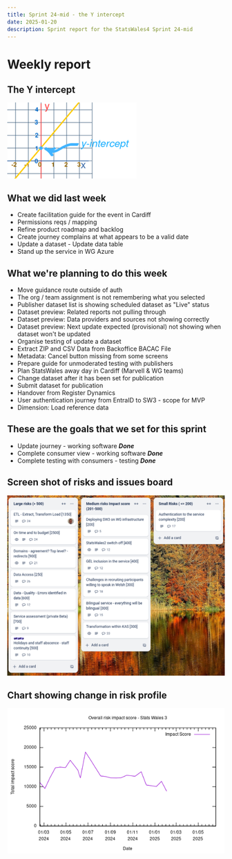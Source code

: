 ```yaml
---
title: Sprint 24-mid - the Y intercept
date: 2025-01-20
description: Sprint report for the StatsWales4 Sprint 24-mid 
---
```


Weekly report
=============

The Y intercept 
------------------------------

![The Y intercept](y-intercept.png)

What we did last week
------------------------

- Create facilitation guide for the event in Cardiff
- Permissions reqs / mapping
- Refine product roadmap and backlog
- Create journey complains at what appears to be a valid date
- Update a dataset - Update data table
- Stand up the service in WG Azure

What we're planning to do this week
-----------------------------------

- Move guidance route outside of auth
- The org / team assignment is not remembering what you selected
- Publisher dataset list is showing scheduled dataset as "Live" status
- Dataset preview: Related reports not pulling through
- Dataset preview: Data providers and sources not showing correctly
- Dataset preview: Next update expected (provisional) not showing when dataset won't be updated
- Organise testing of update a dataset
- Extract ZIP and CSV Data from Backoffice BACAC File
- Metadata: Cancel button missing from some screens
- Prepare guide for unmoderated testing with publishers
- Plan StatsWales away day in Cardiff (Marvell & WG teams)
- Change dataset after it has been set for publication
- Submit dataset for publication
- Handover from Register Dynamics
- User authentication journey from EntraID to SW3  - scope for MVP
- Dimension: Load reference data

These are the goals that we set for this sprint
-----------------------------------------------

- Update journey - working software <span class="badge bg-success">_**Done**_</span> 
- Complete consumer view - working software <span class="badge bg-success">_**Done**_</span> 
- Complete testing with consumers - testing <span class="badge bg-success">_**Done**_</span>

Screen shot of risks and issues board
-------------------------------------

![Screenshot of risks and issues board](RisksBoard20250203.png)

Chart showing change in risk profile
------------------------------------

![Chart showing change in risk profile](riskImpact20250203.png)


